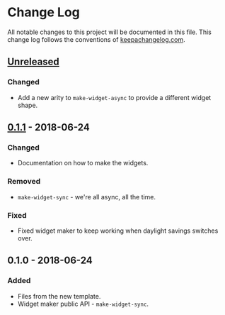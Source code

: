 # Change Log
All notable changes to this project will be documented in this file. This change log follows the conventions of [keepachangelog.com](http://keepachangelog.com/).

## [Unreleased]
### Changed
- Add a new arity to `make-widget-async` to provide a different widget shape.

## [0.1.1] - 2018-06-24
### Changed
- Documentation on how to make the widgets.

### Removed
- `make-widget-sync` - we're all async, all the time.

### Fixed
- Fixed widget maker to keep working when daylight savings switches over.

## 0.1.0 - 2018-06-24
### Added
- Files from the new template.
- Widget maker public API - `make-widget-sync`.

[Unreleased]: https://github.com/your-name/snake/compare/0.1.1...HEAD
[0.1.1]: https://github.com/your-name/snake/compare/0.1.0...0.1.1
